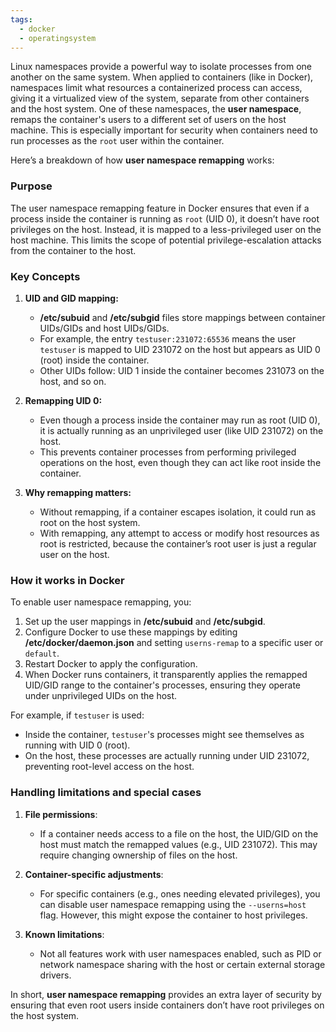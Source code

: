 ```yaml
---
tags:
  - docker
  - operatingsystem
---
```

Linux namespaces provide a powerful way to isolate processes from one another on the same system. When applied to containers (like in Docker), namespaces limit what resources a containerized process can access, giving it a virtualized view of the system, separate from other containers and the host system. One of these namespaces, the **user namespace**, remaps the container's users to a different set of users on the host machine. This is especially important for security when containers need to run processes as the `root` user within the container.

Here’s a breakdown of how **user namespace remapping** works:

### Purpose
The user namespace remapping feature in Docker ensures that even if a process inside the container is running as `root` (UID 0), it doesn’t have root privileges on the host. Instead, it is mapped to a less-privileged user on the host machine. This limits the scope of potential privilege-escalation attacks from the container to the host.

### Key Concepts
1. **UID and GID mapping:**
   - **/etc/subuid** and **/etc/subgid** files store mappings between container UIDs/GIDs and host UIDs/GIDs.
   - For example, the entry `testuser:231072:65536` means the user `testuser` is mapped to UID 231072 on the host but appears as UID 0 (root) inside the container.
   - Other UIDs follow: UID 1 inside the container becomes 231073 on the host, and so on.

2. **Remapping UID 0:**
   - Even though a process inside the container may run as root (UID 0), it is actually running as an unprivileged user (like UID 231072) on the host.
   - This prevents container processes from performing privileged operations on the host, even though they can act like root inside the container.

3. **Why remapping matters:**
   - Without remapping, if a container escapes isolation, it could run as root on the host system.
   - With remapping, any attempt to access or modify host resources as root is restricted, because the container’s root user is just a regular user on the host.

### How it works in Docker
To enable user namespace remapping, you:
1. Set up the user mappings in **/etc/subuid** and **/etc/subgid**.
2. Configure Docker to use these mappings by editing **/etc/docker/daemon.json** and setting `userns-remap` to a specific user or `default`.
3. Restart Docker to apply the configuration.
4. When Docker runs containers, it transparently applies the remapped UID/GID range to the container's processes, ensuring they operate under unprivileged UIDs on the host.

For example, if `testuser` is used:
- Inside the container, `testuser`'s processes might see themselves as running with UID 0 (root).
- On the host, these processes are actually running under UID 231072, preventing root-level access on the host.

### Handling limitations and special cases
1. **File permissions**: 
   - If a container needs access to a file on the host, the UID/GID on the host must match the remapped values (e.g., UID 231072). This may require changing ownership of files on the host.
   
2. **Container-specific adjustments**:
   - For specific containers (e.g., ones needing elevated privileges), you can disable user namespace remapping using the `--userns=host` flag. However, this might expose the container to host privileges.

3. **Known limitations**:
   - Not all features work with user namespaces enabled, such as PID or network namespace sharing with the host or certain external storage drivers.

In short, **user namespace remapping** provides an extra layer of security by ensuring that even root users inside containers don’t have root privileges on the host system.